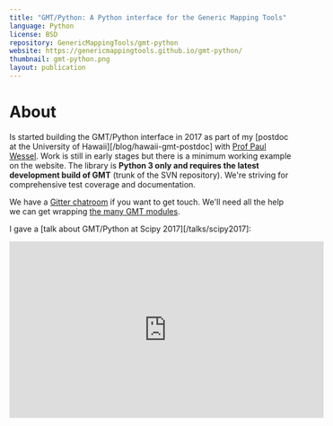 ```yaml
---
title: "GMT/Python: A Python interface for the Generic Mapping Tools"
language: Python
license: BSD
repository: GenericMappingTools/gmt-python
website: https://genericmappingtools.github.io/gmt-python/
thumbnail: gmt-python.png
layout: publication
---
```


# About

Is started building the GMT/Python interface in 2017 as part of my
[postdoc at the University of Hawaii][/blog/hawaii-gmt-postdoc] with
[Prof Paul Wessel](http://www.soest.hawaii.edu/wessel).
Work is still in early stages but there is a minimum working example on the
website.
The library is **Python 3 only and requires the latest development build of
GMT** (trunk of the SVN repository).
We're striving for comprehensive test coverage and documentation.

We have a [Gitter chatroom](https://gitter.im/GenericMappingTools/gmt-python)
if you want to get touch.
We'll need all the help we can get wrapping [the many GMT
modules](http://gmt.soest.hawaii.edu/doc/latest/index.html).

I gave a [talk about GMT/Python at Scipy 2017][/talks/scipy2017]:

<div class="embed-responsive embed-responsive-16by9">
<iframe width="560" height="315"
src="https://www.youtube.com/embed/93M4How7R24" frameborder="0"
allowfullscreen></iframe>
</div>
